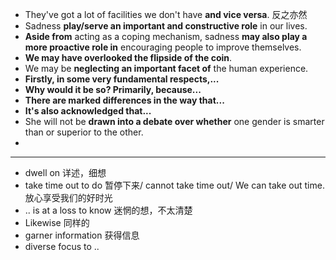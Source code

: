 * They've got a lot of facilities we don't have **and vice versa**. 反之亦然 
* Sadness **play/serve an important and constructive role** in our lives.
* **Aside from** acting as a coping mechanism, sadness **may also play a more proactive role in** encouraging people to improve themselves.
* **We may have overlooked the flipside of the coin**.
* We may be **neglecting an important facet of** the human experience.
* **Firstly, in some very fundamental respects,...**
* **Why would it be so? Primarily, because...**
* **There are marked differences in the way that...**
* **It's also acknowledged that...**
* She will not be **drawn into a debate over whether** one gender is smarter than or superior to the other.
* 





---

* dwell on 详述，细想
* take time out to do 暂停下来/ cannot take time out/ We can take out time.放心享受我们的好时光
* .. is at a loss to know 迷惘的想，不太清楚
* Likewise 同样的
* garner information 获得信息
* diverse focus to ..
